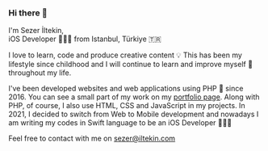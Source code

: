 ### Hi there 👋

I'm Sezer İltekin,<br/>
iOS Developer 👨🏻‍💻 from Istanbul, Türkiye 🇹🇷

I love to learn, code and produce creative content 💡 This has been my lifestyle since childhood and I will continue to learn and improve myself 🧠 throughout my life.

I've been developed websites and web applications using PHP 🐘 since 2016. You can see a small part of my work on my [portfolio page](https://iltekin.com/portfolio/). Along with PHP, of course, I also use HTML, CSS and JavaScript in my projects. In 2021, I decided to switch from Web to Mobile development and nowadays I am writing my codes in Swift language to be an iOS Developer 👨🏻‍💻

Feel free to contact with me on sezer@iltekin.com
